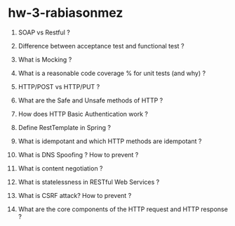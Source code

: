 
# hw-3-rabiasonmez

1. SOAP vs Restful ?

2. Difference between acceptance test and functional test ?

3. What is Mocking ?

4. What is a reasonable code coverage % for unit tests (and why) ?

5. HTTP/POST vs HTTP/PUT ?

6. What are the Safe and Unsafe methods of HTTP ?

7. How does HTTP Basic Authentication work ?

8. Define RestTemplate in Spring ?

9. What is idempotant and which HTTP methods are idempotant ?

10. What is DNS Spoofing ? How to prevent ?

11. What is content negotiation ?

12. What is statelessness in RESTful Web Services ?

13. What is CSRF attack? How to prevent ?

14. What are the core components of the HTTP request and HTTP response ?
